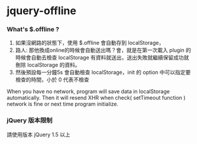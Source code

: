 jquery-offline
===================
### What's $.offline ?

1. 如果沒網路的狀態下，使用 $.offline 會自動存到 localStorage，
2. 路人: 那他換成online的時候會自動送出嗎？會，就是在第一次載入 plugin 的時候會自動去檢查 localStorage 有資料就送出，送出失敗就繼續保留成功就刪除 localStorage 的資料。
3. 然後預設每一分鐘5s 會自動檢查 localStorage，init 的 option 中可以指定要檢查的時間，小於 0 代表不檢查

When you have no network, program will save data in localStorage automatically. Then it will resend XHR when check( setTimeout function ) network is fine or next time program initialize.

### jQuery 版本限制
請使用版本 jQuery 1.5 以上


